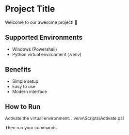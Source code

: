 # Project Title

Welcome to our awesome project! 🎉

## Supported Environments
- Windows (Powershell)
- Python virtual environment (.venv)

## Benefits
- Simple setup
- Easy to use
- Modern interface

## How to Run
Activate the virtual environment:
.\.venv\Scripts\Activate.ps1

Then run your commands.
